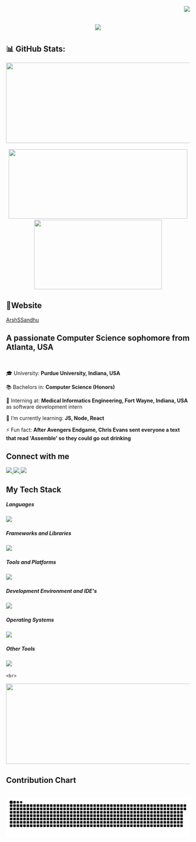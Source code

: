 <img align="right" src="https://visitor-badge.laobi.icu/badge?page_id=ArshSSandhu.ArshSSandhu" />

<h1 align="center">
    <img src="https://readme-typing-svg.herokuapp.com/?font=Righteous&size=35&center=true&vCenter=true&width=500&height=70&duration=4000&lines=Welcome+Coders!+👋;+I'm+Arshpreet+Singh+Sandhu!;+2nd+Year+at+Purdue+University;" />
</h1>
 

## 📊 GitHub Stats:
<p align="center">
  <img width="800" height="220" src="https://streak-stats.demolab.com?user=ArshSSandhu&theme=monokai&hide_border=true&border_radius=5&card_width=800">
</p>
<p align="center">
  <img width="490" height="190" src="https://github-readme-stats.vercel.app/api?username=ArshSSandhu&show_icons=true&theme=monokai">
  <img width="350" height="190" src="https://github-readme-stats.vercel.app/api/top-langs/?username=ArshSSandhu&size_weight=0.15&count_weight=0.5&layout=compact&theme=monokai">
</p>


## 🔗Website
[ArshSSandhu](https://arshssandhu.github.io/)

<h2 align="left">A passionate Computer Science sophomore from Atlanta, USA</h2>
<br/>
<div align="left">

 🎓 University: **Purdue University, Indiana, USA**

 📚 Bachelors in: **Computer Science (Honors)**
 
 🔭 Interning at: **Medical Informatics Engineering, Fort Wayne, Indiana, USA** as software development intern
 
 🌱 I’m currently learning: **JS, Node, React**

 ⚡ Fun fact: **After Avengers Endgame, Chris Evans sent everyone a text that read 'Assemble' so they could go out drinking**

 </div>

<h2 align="left">Connect with me</h2>
<div align="left"> 
  <a href="mailto:arshsandhu9933@gmail.com">
    <img src="https://skillicons.dev/icons?i=gmail" />
  </a>
  <a href="https://www.linkedin.com/in/arsh2912/" target="_blank">
    <img src="https://skillicons.dev/icons?i=linkedin" />
  </a>
  <a href="https://www.instagram.com/arsh__sandhu2912/" target="_blank">
     <img src="https://skillicons.dev/icons?i=instagram" target="_blank" /> 
  </a>
</div>

<h2 align="left">My Tech Stack</h2>
<div align="left">
    <h5 align="left">Languages</h5> <img src="https://skillicons.dev/icons?i=javascript,typescript,java,html,css,python,cpp" />
    <br/>
    <h5 align="left">Frameworks and Libraries</h5> <img src="https://skillicons.dev/icons?i=nodejs,express,react,bootstrap,materialui,nextjs,tailwind" />
    <br/>
    <h5 align="left">Tools and Platforms</h5> <img src="https://skillicons.dev/icons?i=git,github,npm,firebase,docker" />
    <br/>
    <h5 align="left">Development Environment and IDE's</h5> <img src="https://skillicons.dev/icons?i=eclipse,pycharm,vscode,replit,vercel,powershell" />
    <br/>
    <h5 align="left">Operating Systems</h5> <img src="https://skillicons.dev/icons?i=windows,kali,linux,ubuntu" />
    <br/>
    <h5 align="left">Other Tools</h5> <img src="https://skillicons.dev/icons?i=babel,discord,notion,ps,apple,stackoverflow" />
    <br/>
    
    <br>
</div>
<p align="center">
  <a href="https://github.com/vn7n24fzkq/github-profile-summary-cards">
    <img width="800" height="220" src="https://github-profile-summary-cards.vercel.app/api/cards/profile-details?username=ArshSSandhu&theme=monokai">
  </a>
</p>



<div align="left">
  <h2>Contribution Chart</h2>
  <br>
  <img alt="snake eating my contributions" src="https://raw.githubusercontent.com/ArshSSandhu/ArshSSandhu/output/github-contribution-grid-snake.svg" />





